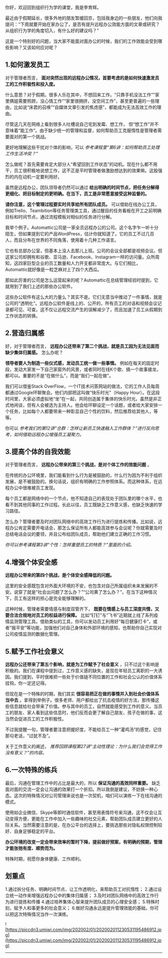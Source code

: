 你好，欢迎回到组织行为学的课堂，我是李育辉。

最近由于假期延长，很多外地的朋友暂缓回京，包括我身边的一些朋友，他们向我提问：“下周就要开始在家办公了，是否有提升远程办公效能方面的文章或研究？从组织行为学的角度切入，有什么好的建议吗？”

这是一个特别好的问题，当大家不能面对面办公的时候，我们的工作效能会受到哪些影响？又该如何应对呢？

## 1.如何激发员工

对于管理者而言， **面对突然出现的远程办公情况，首要考虑的是如何快速激发员工的工作积极性和投入度。**

什么意思？对于假期，很多人乐在其中，不想回来工作。“只靠手机没法工作”“家里俩娃需要照顾，没心情工作”“家里很拥挤，没空间工作”，甚至更普遍的一些理由，比如说“床君的召唤”“自媒体文章引发的焦虑感”，都能成为无法高效工作的理由。

尽管这几天在网络上看到很多人吐槽说自己宅到发霉、想工作， 但“想工作”并不意味着“能工作”。由于缺少统一的管理和监督，如何帮助员工克服惰性是管理者需要面对的第一个挑战。

更好地理解这些干扰对个体的影响，可以 *参考课程里“第6讲：如何帮助员工处理工作生活冲突？”*

怎么做呢？首先需要肯定大部分人“希望回到工作状态”的动机。现在什么都不用干，员工很积极地说想工作，这不正是平时管理者做激励想达到的效果嘛。这股强烈的内在动机一定要利用好。

虽然是远程办公，团队领导者仍然可以通过 **给出明确的时间节点，把任务分解得更细化、把目标制定的更明确。在当下，员工是非常愿意接受这种监督的。**

 **请你注意，这个管理过程要实时共享给所有团队成员。** 可以借助在线办公工具，例如Trello、Teambition等任务管理类工具，通过醒目的任务看板在开工之前明确目标和时间节点，通过流程模板对相似的任务进行分解。

我举个例子。Automattic公司是一家全员远程办公的公司。这个名字乍一听十分陌生，但如果提到它的产品WordPress，估计你就知道了。它的员工不过几百人，而且分布在世界的不同角落，使用着十几种工作语言。

它也有总部办公室，但基本上没人去那儿上班。公司的会议全部都是视频会议。但这家公司却拥有和谷歌、亚马逊、Facebook、Instagram一样的访问量。众所周知，这四家巨型企业的员工数量和人力开支都非常庞大。与它们相比，Automattic就好像是一粒芝麻对上了四个大西瓜。

那如此厉害的公司是怎么运营起来的呢？Automattic在总结管理经验时提到，它就用到了我们上述的那些办公软件。

这些办公软件有这么大的力量么？其实不是。它们无意当中推动了一件事情，就是公司的“透明化”。远程办公软件是线上的、公开的，所有员工的对话和视频会议记录都可见、可查。这不仅让远程交流产生的误解减少了，而且加速了员工从假期到工作状态的转换。

## 2.营造归属感

好，对于管理者而言， **远程办公还带来了第二个挑战，就是员工因为无法见面而缺少集体归属感。** 怎么办呢？

 **领导者要人为制造一些仪式感，发动员工统一做一些事情。** 例如在每天的固定时段，发动大家发一下自己家窗外的风景，或者同时在线K个歌、搞一个故事接龙，都可以。重要的不是“在做什么”，而是“我们一起在做”。

我们可以借鉴Stack OverFlow，一个IT技术问答网站的做法，它的工作人员每周都通过Google环聊聚会。他们内部把这叫做“快乐时光”（Happy Hour）。在这段时间里，大家必须虚拟地“坐”在一起，共同创造属于集体的快乐时光。虽然是非正式地闲谈，但有人会被选为主持人。他会给环聊设定一个话题，或者给大家安排一个任务，比如每个人都要带来一种彰显自己个性的饮料，然后推荐给其他人，等等。

你可以 *参考我们的第12讲“合群：怎样让新员工快速融入工作群体？”进行反向思考，如何借助远程办公增强员工凝聚力。*

## 3.提高个体的自我效能

对于管理者而言， **远程办公带来的第三个挑战，是对个体工作的效能问题** 。

在传统的办公环境里，我们能看到什么行为是被鼓励的，什么行为因为不利于组织发展，是不被鼓励的。换句话说，组织有明确的工作参照体系。而这种体系，在远程办公中很难被员工发现。

每个员工都是网络中的一个节点，他不知道自己的表现处于团队里的哪个水平，也看不到其他同事的工作过程。长此以往，员工既缺乏工作意义感，也缺乏快速的学习路径。

怎么办？管理者要及时对团队网络中的高效工作行为进行提炼和传播。比如说，远程办公肯定需要开电话会，那怎么保证所有人都能高效参与会议呢？你就需要及时总结电话会议的要领，并且公布给团队成员，帮助他们建立正确的工作习惯。

 *你可以参考课程第3讲“个性：怎样重塑员工的特质？”里面的介绍。*

## 4.增强个体安全感

 **远程办公带来的第四个挑战，是个体安全感降低的问题。**

这里的安全感既包含对外面大环境的不安，也包含对自己所属组织未来发展的不安。说穿了就是“社会出问题了怎么办？”“公司黄了怎么办？”。在当下这种情况下，员工有这样的担心是完全能够理解的。

这种时候，管理者需要情感与制度双管齐下， **既要在情感上与员工深度共情，又要合法合规地对员工的权益进行保障。** 比如“钉钉”与“飞书”近期就上线了系列疫情监测管理工具。借助类似的工具，你可以发动员工利用好“每日健康打卡”，或者“报平安”等功能，加强他们对自己身体和外部环境的感知，也帮助你自己实现对公司疫情监测的数据化管理。

## 5.赋予工作社会意义

 **远程办公还带来了第五个影响，就是为工作赋予了社会意义** ，只不过这个影响是积极的。我们在课程中提到过，工作意义感的缺失，是现在年轻员工离职的一大诱因。我们提到，平时很难把一些处于价值链不同位置的工作和社会公认的价值体系挂钩，你一定还记得。

但现在是一个特殊的时期，我们其实 **很容易把正在做的事情并入到社会价值体系当中去** 。拿得到举例子。很多老师、用户都给出了抗击疫情的好方法，那传播这些信息就给社会带来了价值。参与其中的员工，自然就能感受到工作的意义。当员工的朋友、家人看到这些信息时，他们反而会更了解自己朋友、孩子在做的事，这当然会促进员工的工作积极性。

不过我提醒一句，管理者要注意把握好度，不能给员工一种“灌鸡汤”的感觉，记住那句老话，“过犹不及”。

关于工作意义的阐述， *推荐回顾课程第27讲“主动性理论：为什么我们会觉得工作没有意义？”的内容。*

## 6.一次特殊的练兵

最后，沟通在管理工作中的占比是最大的，所以 **保证沟通的高效同样重要。** 缺乏面对面的交流一定会让沟通的效果打一个折扣。所以我倒是建议，不妨换一种心态。这次的特殊情况对公司管理来说也是一次契机，咱们可以演练一下在线沟通的模式。

使用如企业微信、Skype等即时通信软件，甚至用表情符号来沟通，这不仅会让互动变得方便，更能在工作中加入一些趣味的社交元素，帮助团队成员建立更好的人际关系。当然需要注意的是，在办公平台的选择上，要挑选那些对隐私权限控制较好、自身足够稳定的平台。

 **办公环境的改变一定会带来效率的暂时下降，提前做好预案，有明确的预期，管理才能张弛有度、顺势而为。**

特殊时期，祝愿你身体健康、工作顺利。

## 划重点

1.通过拆分任务、明确时间节点、让工作透明化，来帮助员工对抗惰性；
2.通过设立统一动作来增强远程办公中的集体归属感；
3.及时对团队网络中的高效工作行为进行提炼和传播
4.通过培养集体心智来提升团队成员的心理安全感；
5.特殊时刻，赋予人和事更多的社会意义；
6.做好沟通永远是提升管理效能的基础，你可以把这次特殊情况当作一次演练。


![https://piccdn3.umiwi.com/img/202002/01/202002011230531195486912.jpg](https://piccdn3.umiwi.com/img/202002/01/202002011230531195486912.jpg)

---
